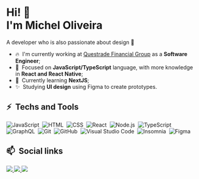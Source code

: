 <h1 align="left">Hi! 👋 <br>
  I'm Michel Oliveira
</h1>

A developer who is also passionate about design 💖

- 🔥&nbsp; I'm currently working at [Questrade Financial Group](https://www.questrade.com/home) as a **Software Engineer**;
- 🚀&nbsp; Focused on **JavaScript/TypeScript** language, with more knowledge in **React and React Native**;
- 🌱&nbsp; Currently learning **NextJS**;
- ✨&nbsp; Studying **UI design** using Figma to create prototypes.

## ⚡ &nbsp;Techs and Tools

![JavaScript](https://img.shields.io/badge/-JavaScript-05122A?style=flat&logo=javascript)&nbsp;
![HTML](https://img.shields.io/badge/-HTML-05122A?style=flat&logo=HTML5)&nbsp;
![CSS](https://img.shields.io/badge/-CSS-05122A?style=flat&logo=CSS3&logoColor=1572B6)&nbsp;
![React](https://img.shields.io/badge/-React-05122A?style=flat&logo=react)&nbsp;
![Node.js](https://img.shields.io/badge/-Node.js-05122A?style=flat&logo=node.js)&nbsp;
![TypeScript](https://img.shields.io/badge/-TypeScript-05122A?style=flat&logo=typescript)&nbsp;
![GraphQL](https://img.shields.io/badge/-Graphql-05122A?style=flat&logo=graphql)&nbsp;
![Git](https://img.shields.io/badge/-Git-05122A?style=flat&logo=git)&nbsp;
![GitHub](https://img.shields.io/badge/-GitHub-05122A?style=flat&logo=github)&nbsp;
![Visual Studio Code](https://img.shields.io/badge/-Visual%20Studio%20Code-05122A?style=flat&logo=visual-studio-code&logoColor=007ACC)&nbsp;
![Insomnia](https://img.shields.io/badge/-Insomnia-05122A?style=flat&logo=insomnia)&nbsp;
![Figma](https://img.shields.io/badge/-figma-05122A?style=flat&logo=figma)&nbsp;

## 📫 &nbsp;Social links
<a href="https://www.linkedin.com/in/michel-de-oliveira-nascimento/" alt="linkedin">
  <img src="https://img.shields.io/badge/-linkedin-05122A?style=flat&logo=linkedin" />
</a>
<a href="https://www.instagram.com/michelzaum/" alt="instagram">
  <img src="https://img.shields.io/badge/-instagram-05122A?style=flat&logo=instagram" />
</a>
<a href="https://www.facebook.com/michel.deoliveiranascimento" alt="Facebook">
  <img src="https://img.shields.io/badge/-facebook-05122A?style=flat&logo=facebook" />
</a>

